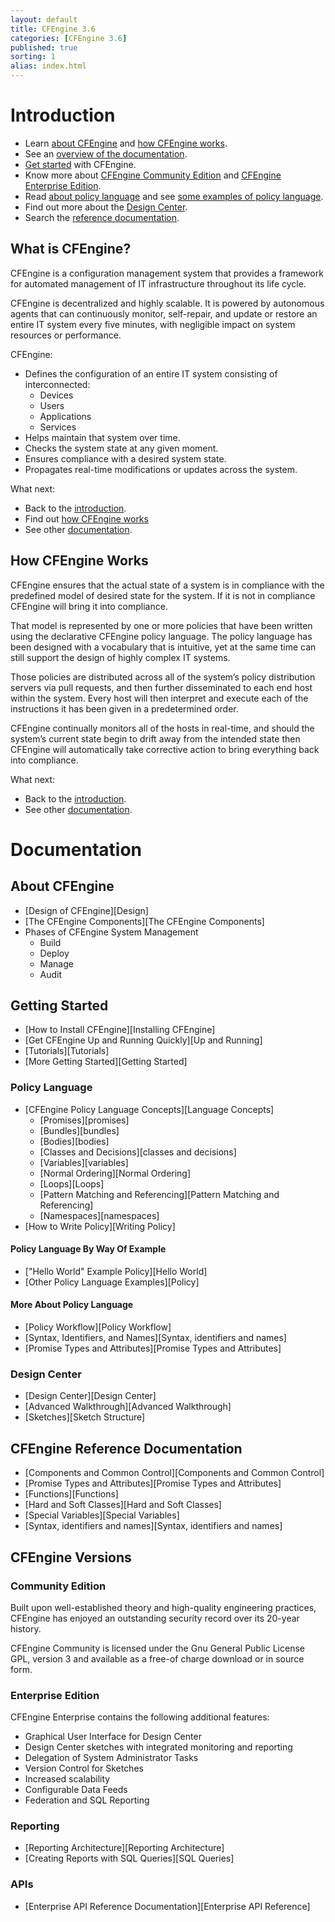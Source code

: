 ```yaml
---
layout: default
title: CFEngine 3.6
categories: [CFEngine 3.6]
published: true
sorting: 1
alias: index.html
---
```


# Introduction

* Learn [about CFEngine](#what-is-cfengine) and [how CFEngine works](#how-cfengine-works).
* See an [overview of the documentation](#documentation).
* [Get started](#getting-started) with CFEngine.
* Know more about [CFEngine Community Edition](#community-edition) and [CFEngine Enterprise Edition](#enterprise-edition).
* Read [about policy language](#policy-language) and see [some examples of policy language](#policy-language-by-way-of-example).
* Find out more about the [Design Center](#design-center).
* Search the [reference documentation](#reference-documentation).
  

## What is CFEngine? ##

CFEngine is a configuration management system that provides a framework for automated management of IT infrastructure throughout its life cycle.

CFEngine is decentralized and highly scalable. It is powered by autonomous agents that can continuously monitor, self-repair, and update or restore an entire IT system every five minutes, with negligible impact on system resources or performance.

CFEngine:

* Defines the configuration of an entire IT system consisting of interconnected:
	* Devices
	* Users
	* Applications
	* Services 
* Helps maintain that system over time. 
* Checks the system state at any given moment. 
* Ensures compliance with a desired system state. 
* Propagates real-time modifications or updates across the system.

What next:
* Back to the [introduction](#introduction).
* Find out [how CFEngine works](#how-cfengine-works)
* See other [documentation](#documentation).

## How CFEngine Works ##

CFEngine ensures that the actual state of a system is in compliance with the predefined model of desired state for the system. If it is not in compliance CFEngine will bring it into compliance.

That model is represented by one or more policies that have been written using the declarative CFEngine policy language. The policy language has been designed with a vocabulary that is intuitive, yet at the same time can still support the design of highly complex IT systems.

Those policies are distributed across all of the system’s policy distribution servers via pull requests, and then further disseminated to each end host within the system. Every host will then interpret and execute each of the instructions it has been given in a predetermined order. 

CFEngine continually monitors all of the hosts in real-time, and should the system’s current state begin to drift away from the intended state then CFEngine will automatically take corrective action to bring everything back into compliance.

What next:
* Back to the [introduction](#introduction).
* See other [documentation](#documentation).

# Documentation #

## About CFEngine ##

* [Design of CFEngine][Design]
* [The CFEngine Components][The CFEngine Components]
* Phases of CFEngine System Management
	* Build
	* Deploy
	* Manage
	* Audit 

## Getting Started ##

* [How to Install CFEngine][Installing CFEngine]
* [Get CFEngine Up and Running Quickly][Up and Running]
* [Tutorials][Tutorials]
* [More Getting Started][Getting Started]

### Policy Language ###

* [CFEngine Policy Language Concepts][Language Concepts]
	* [Promises][promises]
	* [Bundles][bundles]
	* [Bodies][bodies]
	* [Classes and Decisions][classes and decisions]
	* [Variables][variables]
	* [Normal Ordering][Normal Ordering]
	* [Loops][Loops]
	* [Pattern Matching and Referencing][Pattern Matching and Referencing]
	* [Namespaces][namespaces]
* [How to Write Policy][Writing Policy]

#### Policy Language By Way Of Example ####

* ["Hello World" Example Policy][Hello World]
* [Other Policy Language Examples][Policy]

#### More About Policy Language ####

* [Policy Workflow][Policy Workflow] 
* [Syntax, Identifiers, and Names][Syntax, identifiers and names] 
* [Promise Types and Attributes][Promise Types and Attributes]

### Design Center ###
 
* [Design Center][Design Center]
* [Advanced Walkthrough][Advanced Walkthrough]
* [Sketches][Sketch Structure]

## CFEngine Reference Documentation ##

* [Components and Common Control][Components and Common Control]
* [Promise Types and Attributes][Promise Types and Attributes]
* [Functions][Functions]
* [Hard and Soft Classes][Hard and Soft Classes]
* [Special Variables][Special Variables]
* [Syntax, identifiers and names][Syntax, identifiers and names]

## CFEngine Versions ##

### Community Edition ###

Built upon well-established theory and high-quality engineering practices, CFEngine has enjoyed an outstanding security record over its 20-year history. 

CFEngine Community is licensed under the Gnu General Public License GPL, version 3 and available as a free-of charge download or in source form.

### Enterprise Edition ###

CFEngine Enterprise contains the following additional features:

* Graphical User Interface for Design Center 
* Design Center sketches with integrated monitoring and reporting
* Delegation of System Administrator Tasks 
* Version Control for Sketches 
* Increased scalability 	
* Configurable Data Feeds
* Federation and SQL Reporting

### Reporting ###
* [Reporting Architecture][Reporting Architecture]
* [Creating Reports with SQL Queries][SQL Queries] 

### APIs ###
* [Enterprise API Reference Documentation][Enterprise API Reference]













